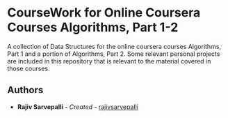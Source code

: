# CourseWork for Online Coursera Courses Algorithms, Part 1-2
  A collection of Data Structures for the online coursera courses Algorithms, Part 1 and a portion of Algorithms, Part 2. 
Some relevant personal projects are included in this repository that is relevant to the material covered in those courses. 
## Authors

* **Rajiv Sarvepalli** - *Created* - [rajivsarvepalli](https://github.com/rajivsarvepalli)
